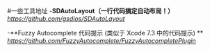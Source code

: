 #一些工具地址
-**SDAutoLayout（一行代码搞定自动布局！）**
*https://github.com/gsdios/SDAutoLayout*

-**Fuzzy Autocomplete 代码提示 (类似于 Xcode 7.3 中的代码提示) **
*https://github.com/FuzzyAutocomplete/FuzzyAutocompletePlugin*
